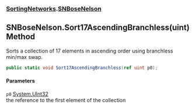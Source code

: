 ### [SortingNetworks](SortingNetworks.md 'SortingNetworks').[SNBoseNelson](SortingNetworks_SNBoseNelson.md 'SortingNetworks.SNBoseNelson')
## SNBoseNelson.Sort17AscendingBranchless(uint) Method
Sorts a collection of 17 elements in ascending order using branchless min/max swap.  
```csharp
public static void Sort17AscendingBranchless(ref uint p0);
```
#### Parameters
<a name='SortingNetworks_SNBoseNelson_Sort17AscendingBranchless(uint)_p0'></a>
`p0` [System.UInt32](https://docs.microsoft.com/en-us/dotnet/api/System.UInt32 'System.UInt32')  
the reference to the first element of the collection
  

